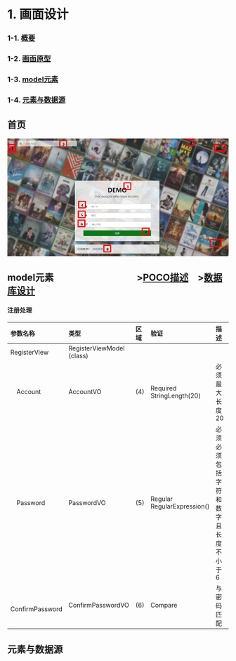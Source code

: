 # 1. 画面设计

### 1-1. **[概要](./Summary.md)**
### 1-2. **[画面原型](#jump_png)**
### 1-3. **[model元素](#jump_model)**
### 1-4. **[元素与数据源](#jump_logic)**

<a id="jump_png"></a>
## 首页
![首页](.\png\Register.png)


<a id="jump_model"></a>
## model元素&emsp;&emsp;&emsp;&emsp;&emsp;&emsp;&emsp;&emsp;&emsp;>**[POCO描述](../functional-design/POCO.md)**&emsp;>**[数据库设计](../db-design/tables.md)**
#### 注册处理
| 参数名称              | 类型                      | 区域 | 验证                           | 描述                                    |
| :-------------------- | :------------------------ | :--- | :----------------------------- | :-------------------------------------- |
| RegisterView          | RegisterViewModel (class) |      |                                |                                         |
| &emsp;Account         | AccountVO                 | (4)  | Required<BR>StringLength(20)   | 必须<BR>最大长度20                      |
| &emsp;Password        | PasswordVO                | (5)  | Regular<BR>RegularExpression() | 必须<BR>必须包括字符和数字且长度不小于6 |
| &emsp;ConfirmPassword | ConfirmPasswordVO         | (6)  | Compare                        | 与密码匹配                              |


<a id="jump_logic"></a>
## 元素与数据源
